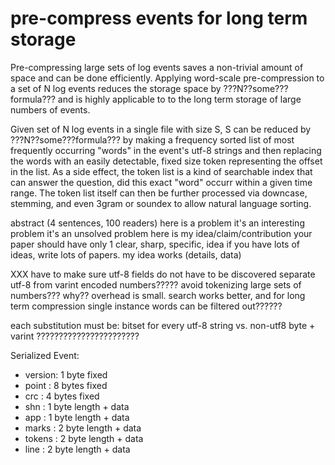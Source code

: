 
pre-compress events for long term storage
=========================================

Pre-compressing large sets of log events saves a non-trivial amount of space and can be done efficiently.
Applying word-scale pre-compression to a set of N log events reduces the storage space by ???N??some???formula??? and is highly applicable to to the long term storage of large numbers of events.

Given set of N log events in a single file with size S, S can be reduced by ???N??some???formula??? by making a frequency sorted list of most frequently occurring "words" in the event's utf-8 strings and then replacing the words with an easily detectable, fixed size token representing the offset in the list. As a side effect, the token list is a kind of searchable index that can answer the question, did this exact "word" occurr within a given time range. The token list itself can then be further processed via downcase, stemming, and even 3gram or soundex to allow natural language sorting.


abstract (4 sentences, 100 readers)
  here is a problem
    it's an interesting problem
    it's an unsolved problem
  here is my idea/claim/contribution
    your paper should have only 1 clear, sharp, specific, idea
    if you have lots of ideas, write lots of papers.
  my idea works (details, data)



XXX have to make sure utf-8 fields do not have to be discovered
separate utf-8 from varint encoded numbers?????
avoid tokenizing large sets of numbers??? why?? overhead is small. search works better, and for long term compression single instance words can be filtered out??????

each substitution must be:
bitset for every utf-8 string
vs.
non-utf8 byte + varint
???????????????????????


Serialized Event:
* version: 1 byte fixed
* point  : 8 bytes fixed
* crc    : 4 bytes fixed
* shn    : 1 byte length + data
* app    : 1 byte length + data
* marks  : 2 byte length + data
* tokens : 2 byte length + data
* line   : 2 byte length + data


